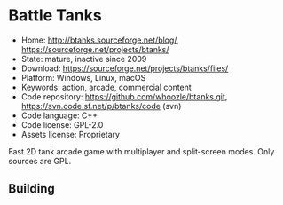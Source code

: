 # Battle Tanks

- Home: http://btanks.sourceforge.net/blog/, https://sourceforge.net/projects/btanks/
- State: mature, inactive since 2009
- Download: https://sourceforge.net/projects/btanks/files/
- Platform: Windows, Linux, macOS
- Keywords: action, arcade, commercial content
- Code repository: https://github.com/whoozle/btanks.git, https://svn.code.sf.net/p/btanks/code (svn)
- Code language: C++
- Code license: GPL-2.0
- Assets license: Proprietary

Fast 2D tank arcade game with multiplayer and split-screen modes.
Only sources are GPL.

## Building


